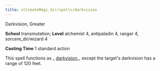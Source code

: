 ```yaml
---
title: ultimateMagi_dir/spells/darkvision
---
```

Darkvision, Greater

**School** transmutation; **Level** alchemist 4, antipaladin 4, ranger 4, sorcere_dir/wizard 4

**Casting Time** 1 standard action

This spell functions as _ [darkvision](spells/darkvision#_darkvision)_, except the target's darkvision has a range of 120 feet.

